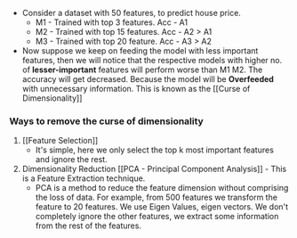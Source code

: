 - Consider a dataset with 50 features, to predict house price. 
	- M1 - Trained with top 3 features. Acc - A1
	- M2 - Trained with top 15 features. Acc - A2 > A1
	- M3 - Trained with top 20 feature. Acc - A3 > A2
- Now suppose we keep on feeding the model with less important features, then we will notice that the respective models with higher no. of **lesser-important** features will perform worse than M1 M2. The accuracy will get decreased. Because the model will be **Overfeeded** with unnecessary information. This is known as the [[Curse of Dimensionality]]
### Ways to remove the curse of dimensionality
1. [[Feature Selection]]
	- It's simple, here we only select the top k most important features and ignore the rest.
2. Dimensionality Reduction [[PCA - Principal Component Analysis]] - This is a Feature Extraction technique.
	- PCA is a method to reduce the feature dimension without comprising the loss of data. For example, from 500 features we transform the feature to 20 features. We use Eigen Values, eigen vectors. We don't completely ignore the other features, we extract some information from the rest of the features.